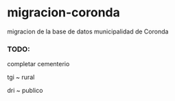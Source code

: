 migracion-coronda
=================

migracion de la base de datos municipalidad de Coronda

### TODO:

completar cementerio

tgi ~ rural

dri ~ publico
